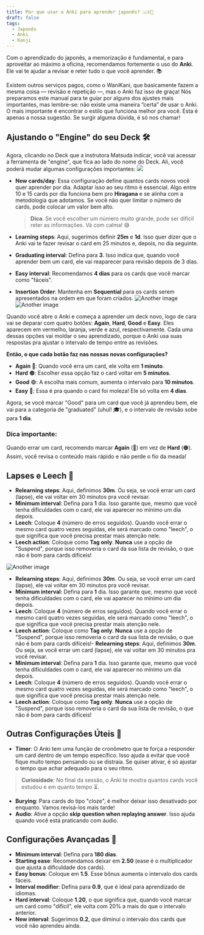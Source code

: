 ```yaml
---
title: Por que usar o Anki para aprender japonês? 🇯🇵🧠
draft: false
tags:
  - Japonês
  - Anki
  - Kanji
---
```

Com o aprendizado do japonês, a memorização é fundamental, e para aproveitar ao máximo a oficina, recomendamos fortemente o uso do **Anki**. Ele vai te ajudar a revisar e reter tudo o que você aprender. 📚

Existem outros serviços pagos, como o WaniKani, que basicamente fazem a mesma coisa — revisão e repetição —, mas o Anki faz isso de graça! Nós preparamos este manual para te guiar por alguns dos ajustes mais importantes, mas lembre-se: não existe uma maneira “certa” de usar o Anki. O mais importante é encontrar o estilo que funciona melhor pra você. Esta é apenas a nossa sugestão. Se surgir alguma dúvida, é só nos chamar!

## Ajustando o "Engine" do seu Deck 🛠️

Agora, clicando no Deck que a instrutora Matsuda indicar, você vai acessar a ferramenta de "engine", que fica ao lado do nome do Deck. Ali, você poderá mudar algumas configurações importantes:
![](./images/anki1.jpg)
- **New cards/day**: Essa configuração define quantos cards novos você quer aprender por dia. Adaptar isso ao seu ritmo é essencial. Algo entre 10 e 15 cards por dia funciona bem pro **Hiragana** e se alinha com a metodologia que adotamos. Se você não quer limitar o número de cards, pode colocar um valor bem alto.
    
    > **Dica**: Se você escolher um número muito grande, pode ser difícil reter as informações. Vá com calma! 😅
    
- **Learning steps**: Aqui, sugerimos definir **25m** e **1d**. Isso quer dizer que o Anki vai te fazer revisar o card em 25 minutos e, depois, no dia seguinte.
    
- **Graduating interval**: Defina para **3**. Isso indica que, quando você aprender bem um card, ele vai reaparecer para revisão depois de 3 dias.
    
- **Easy interval**: Recomendamos **4 dias** para os cards que você marcar como "fáceis".
    
- **Insertion Order**: Mantenha em **Sequential** para os cards serem apresentados na ordem em que foram criados.
![Another image](./images/anki2.jpg)
![Another image](./images/anki3.jpg)

Quando você abre o Anki e começa a aprender um deck novo, logo de cara vai se deparar com quatro botões: **Again**, **Hard**, **Good** e **Easy**. Eles aparecem em vermelho, laranja, verde e azul, respectivamente. Cada uma dessas opções vai moldar o seu aprendizado, porque o Anki usa suas respostas pra ajustar o intervalo de tempo entre as revisões.

**Então, o que cada botão faz nas nossas novas configurações?**
- **Again** 🔴: Quando você erra um card, ele volta em **1 minuto**.
- **Hard** 🟠: Escolher essa opção faz o card voltar em **5 minutos**.
- **Good** 🟢: A escolha mais comum, aumenta o intervalo para **10 minutos**.
- **Easy** 🔵: Essa é pra quando o card foi moleza! Ele só volta em **4 dias**.

Agora, se você marcar "Good" para um card que você já aprendeu bem, ele vai para a categoria de "graduated" (uhul! 🎓), e o intervalo de revisão sobe para **1 dia**.

### Dica importante:

Quando errar um card, recomendo marcar **Again** (🔴) em vez de **Hard** (🟠). Assim, você revisa o conteúdo mais rápido e não perde o fio da meada!

## Lapses e Leech 🤔

- **Relearning steps**: Aqui, definimos **30m**. Ou seja, se você errar um card (lapse), ele vai voltar em 30 minutos pra você revisar.
- **Minimum interval**: Defina para **1** dia. Isso garante que, mesmo que você tenha dificuldades com o card, ele vai aparecer no mínimo um dia depois.
- **Leech**: Coloque **4** (número de erros seguidos). Quando você errar o mesmo card quatro vezes seguidas, ele será marcado como "leech", o que significa que você precisa prestar mais atenção nele.
- **Leech action**: Coloque como **Tag only**. **Nunca** use a opção de "Suspend", porque isso removeria o card da sua lista de revisão, o que não é bom para cards difíceis!

![Another image](./images/anki4.jpg)

- **Relearning steps**: Aqui, definimos **30m**. Ou seja, se você errar um card (lapse), ele vai voltar em 30 minutos pra você revisar.
- **Minimum interval**: Defina para **1** dia. Isso garante que, mesmo que você tenha dificuldades com o card, ele vai aparecer no mínimo um dia depois.
- **Leech**: Coloque **4** (número de erros seguidos). Quando você errar o mesmo card quatro vezes seguidas, ele será marcado como "leech", o que significa que você precisa prestar mais atenção nele.
- **Leech action**: Coloque como **Tag only**. **Nunca** use a opção de "Suspend", porque isso removeria o card da sua lista de revisão, o que não é bom para cards difíceis!- **Relearning steps**: Aqui, definimos **30m**. Ou seja, se você errar um card (lapse), ele vai voltar em 30 minutos pra você revisar.
- **Minimum interval**: Defina para **1** dia. Isso garante que, mesmo que você tenha dificuldades com o card, ele vai aparecer no mínimo um dia depois.
- **Leech**: Coloque **4** (número de erros seguidos). Quando você errar o mesmo card quatro vezes seguidas, ele será marcado como "leech", o que significa que você precisa prestar mais atenção nele.
- **Leech action**: Coloque como **Tag only**. **Nunca** use a opção de "Suspend", porque isso removeria o card da sua lista de revisão, o que não é bom para cards difíceis!

## Outras Configurações Úteis 🧩

- **Timer**: O Anki tem uma função de cronômetro que te força a responder um card dentro de um tempo específico. Isso ajuda a evitar que você fique muito tempo pensando ou se distraia. Se quiser ativar, é só ajustar o tempo que achar adequado para o seu ritmo.

> **Curiosidade**: No final da sessão, o Anki te mostra quantos cards você estudou e em quanto tempo ⏳.

- **Burying**: Para cards do tipo "cloze", é melhor deixar isso desativado por enquanto. Vamos revisá-los mais tarde!
- **Audio**: Ative a opção **skip question when replaying answer**. Isso ajuda quando você está praticando com áudio.

## Configurações Avançadas 🔧

- **Minimum interval**: Defina para **180 dias**.
- **Starting ease**: Recomendamos deixar em **2.50** (ease é o multiplicador que ajusta a dificuldade dos cards).
- **Easy bonus**: Coloque em **1.5**. Esse bônus aumenta o intervalo dos cards fáceis.
- **Interval modifier**: Defina para **0.9**, que é ideal para aprendizado de idiomas.
- **Hard interval**: Coloque **1.20**, o que significa que, quando você marcar um card como "difícil", ele volta com 20% a mais do que o intervalo anterior.
- **New interval**: Sugerimos **0.2**, que diminui o intervalo dos cards que você não aprendeu ainda.